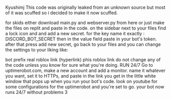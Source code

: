 Kyushimj
This code was originally leaked from an unknown source but most of it was scuffed so i decided to make it now scuffed.

for skids
either download main.py and webserver.py from here or just make the files on replit and paste in the code. on the sidebar next to your files find a lock icon and and add a new secret. for the key name it exactly : DISCORD_BOT_SECRET then in the value field paste in your bot's token. after that press add new secret, go back to your files and you can change the settings to your liking like:

bot prefix
real roblox link (hyperlink)
phis roblox link do not change any of the code unless you know for sure what you're doing.
RUN 24/7 Go to uptimerobot.com, make a new account and add a monitor. name it whatever you want, set it to HTTPs, and paste in the link you get in the little white window that pops up when you run your bot's code. look on youtube for some configurations for the uptimerobot and you're set to go. your bot now runs 24/7 without problems
3
